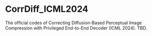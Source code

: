 # CorrDiff_ICML2024
The official codes of Correcting Diffusion-Based Perceptual Image Compression with Privileged End-to-End Decoder (ICML 2024).
TBD.
